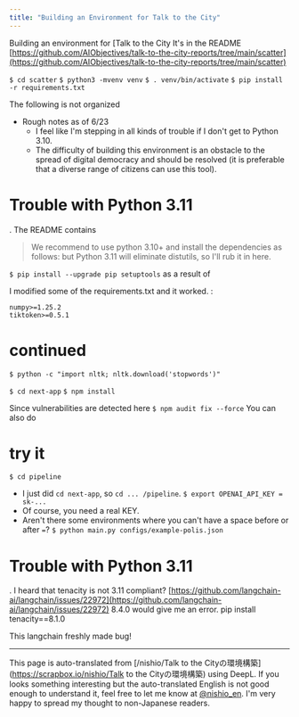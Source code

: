 ```yaml
---
title: "Building an Environment for Talk to the City"
---
```


Building an environment for [Talk to the City
It's in the README [https://github.com/AIObjectives/talk-to-the-city-reports/tree/main/scatter](https://github.com/AIObjectives/talk-to-the-city-reports/tree/main/scatter)

`$ cd scatter`
`$ python3 -mvenv venv`
`$ . venv/bin/activate`
`$ pip install -r requirements.txt `


The following is not organized
- Rough notes as of 6/23
    - I feel like I'm stepping in all kinds of trouble if I don't get to Python 3.10.
    - The difficulty of building this environment is an obstacle to the spread of digital democracy and should be resolved (it is preferable that a diverse range of citizens can use this tool).





# Trouble with Python 3.11
.
The README contains
> We recommend to use python 3.10+ and install the dependencies as follows:
but Python 3.11 will eliminate distutils, so I'll rub it in here.

`$ pip install --upgrade pip setuptools`
as a result of

I modified some of the requirements.txt and it worked.
:

```
numpy>=1.25.2
tiktoken>=0.5.1
```



# continued
`$ python -c "import nltk; nltk.download('stopwords')"`

`$ cd next-app`
`$ npm install`

Since vulnerabilities are detected here
`$ npm audit fix --force`
You can also do

# try it
`$ cd pipeline`
- I just did `cd next-app`, so `cd ... /pipeline`.
`$ export OPENAI_API_KEY = sk-...`
- Of course, you need a real KEY.
- Aren't there some environments where you can't have a space before or after `=`?
`$ python main.py configs/example-polis.json`

# Trouble with Python 3.11
.
I heard that tenacity is not 3.11 compliant?
[https://github.com/langchain-ai/langchain/issues/22972](https://github.com/langchain-ai/langchain/issues/22972)
8.4.0 would give me an error.
pip install tenacity==8.1.0

This langchain freshly made bug!

---
This page is auto-translated from [/nishio/Talk to the Cityの環境構築](https://scrapbox.io/nishio/Talk to the Cityの環境構築) using DeepL. If you looks something interesting but the auto-translated English is not good enough to understand it, feel free to let me know at [@nishio_en](https://twitter.com/nishio_en). I'm very happy to spread my thought to non-Japanese readers.